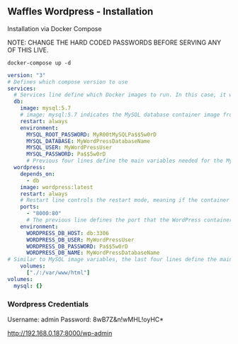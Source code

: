 ## Waffles Wordpress - Installation

Installation via Docker Compose

NOTE: CHANGE THE HARD CODED PASSWORDS BEFORE SERVING ANY OF THIS LIVE.

`docker-compose up -d`

```yaml
version: "3" 
# Defines which compose version to use
services:
  # Services line define which Docker images to run. In this case, it will be MySQL server and WordPress image.
  db:
    image: mysql:5.7
    # image: mysql:5.7 indicates the MySQL database container image from Docker Hub used in this installation.
    restart: always
    environment:
      MYSQL_ROOT_PASSWORD: MyR00tMySQLPa$$5w0rD
      MYSQL_DATABASE: MyWordPressDatabaseName
      MYSQL_USER: MyWordPressUser
      MYSQL_PASSWORD: Pa$$5w0rD
      # Previous four lines define the main variables needed for the MySQL container to work: database, database username, database user password, and the MySQL root password.
  wordpress:
    depends_on:
      - db
    image: wordpress:latest
    restart: always
    # Restart line controls the restart mode, meaning if the container stops running for any reason, it will restart the process immediately.
    ports:
      - "8000:80"
      # The previous line defines the port that the WordPress container will use. After successful installation, the full path will look like this: http://localhost:8000
    environment:
      WORDPRESS_DB_HOST: db:3306
      WORDPRESS_DB_USER: MyWordPressUser
      WORDPRESS_DB_PASSWORD: Pa$$5w0rD
      WORDPRESS_DB_NAME: MyWordPressDatabaseName
# Similar to MySQL image variables, the last four lines define the main variables needed for the WordPress container to work properly with the MySQL container.
    volumes:
      ["./:/var/www/html"]
volumes:
  mysql: {}

```

### Wordpress Credentials

Username: admin
Password: 8wB7Z&n!wMHL!oyHC*

http://192.168.0.187:8000/wp-admin
